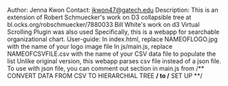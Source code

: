 Author: Jenna Kwon
Contact: jkwon47@gatech.edu
Description:
	This is an extension of Robert Schmuecker's work on D3 collapsible tree at bl.ocks.org/robschmuecker/7880033
	Bill White's work on d3 Virtual Scrolling Plugin was also used
	Specifically, this is a webapp for searchable organizational chart. 
User-guide:
	In index.html, replace NAMEOFLOGO.jpg with the name of your logo image file
	In js/main.js, replace NAMEOFCSVFILE.csv with the name of your CSV data file to populate the list 
	Unlike original version, this webapp parses csv file instead of a json file. To use with json file, you can comment out section in main.js from /** CONVERT DATA FROM CSV TO HIERARCHIAL TREE **/ to /** SET UP **/
	
